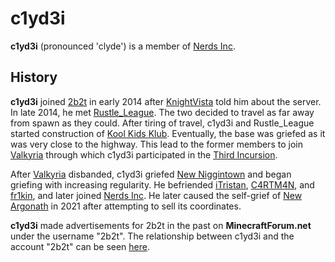 # c1yd3i

**c1yd3i** (pronounced 'clyde') is a member of [Nerds Inc](https://2b2t.miraheze.org/wiki/Nerds_Inc).

## History
**c1yd3i** joined [2b2t](https://2b2t.miraheze.org/wiki/2b2t) in early 2014 after [KnightVista](https://2b2t.miraheze.org/wiki/KnightVista) told him about the server. In late 2014, he met [Rustle_League](https://2b2t.miraheze.org/wiki/Rustle_League). The two decided to travel as far away from spawn as they could. After tiring of travel, c1yd3i and Rustle_League started construction of [Kool Kids Klub](https://2b2t.miraheze.org/wiki/Kool_Kids_Klub). Eventually, the base was griefed as it was very close to the highway. This lead to the former members to join [Valkyria](https://2b2t.miraheze.org/wiki/Valkyria) through which c1yd3i participated in the [Third Incursion](https://2b2t.miraheze.org/wiki/Third_Incursion).

After [Valkyria](https://2b2t.miraheze.org/wiki/Valkyria) disbanded, c1yd3i griefed [New Niggintown](https://2b2t.miraheze.org/wiki/New_Niggintown) and began griefing with increasing regularity. He befriended [iTristan](https://2b2t.miraheze.org/wiki/iTristan), [C4RTM4N](https://2b2t.miraheze.org/wiki/C4RTM4N), and [fr1kin](https://2b2t.miraheze.org/wiki/fr1kin), and later joined [Nerds Inc](https://2b2t.miraheze.org/wiki/Nerds_Inc). He later caused the self-grief of [New Argonath](https://2b2t.miraheze.org/wiki/New_Argonath) in 2021 after attempting to sell its coordinates.

**c1yd3i** made advertisements for 2b2t in the past on **MinecraftForum.net** under the username "2b2t". The relationship between c1yd3i and the account "2b2t" can be seen [here](https://www.youtube.com/watch?v=fyv7vA-v4mI).